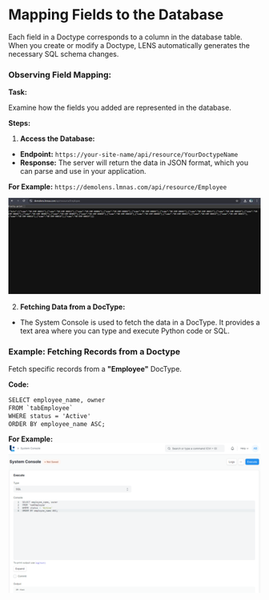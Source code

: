 #  Mapping Fields to the Database 
  
Each field in a Doctype corresponds to a column in the database table. When you create or modify a Doctype, LENS automatically generates the necessary SQL schema changes.  

### Observing Field Mapping:  

**Task:** 

Examine how the fields you added are represented in the database.
	
**Steps:**

 1. **Access the Database:**
 - **Endpoint:** `https://your-site-name/api/resource/YourDoctypeName`
 - **Response:** The server will return the data in JSON format, which you can parse and use in your application.

**For Example:** `https://demolens.lmnas.com/api/resource/Employee`

![Data in JSON format](https://github.com/lmnaslimited/wedha/blob/framework/lms/media/API_JSON.png?raw=true)

2. **Fetching Data from a DocType:** 
- The System Console is used to fetch the data in a DocType. It provides a text area where you can type and execute Python code or SQL.

### Example: Fetching Records from a Doctype

Fetch specific records from a **"Employee"** DocType.

**Code:**

```
SELECT employee_name, owner
FROM `tabEmployee`
WHERE status = 'Active'
ORDER BY employee_name ASC;
```

**For Example:** 
![System_Console_Output](https://github.com/lmnaslimited/wedha/blob/framework/lms/media/System_Console.png?raw=true)

<!--stackedit_data:
eyJoaXN0b3J5IjpbOTM1MTI4Njc2XX0=
-->
